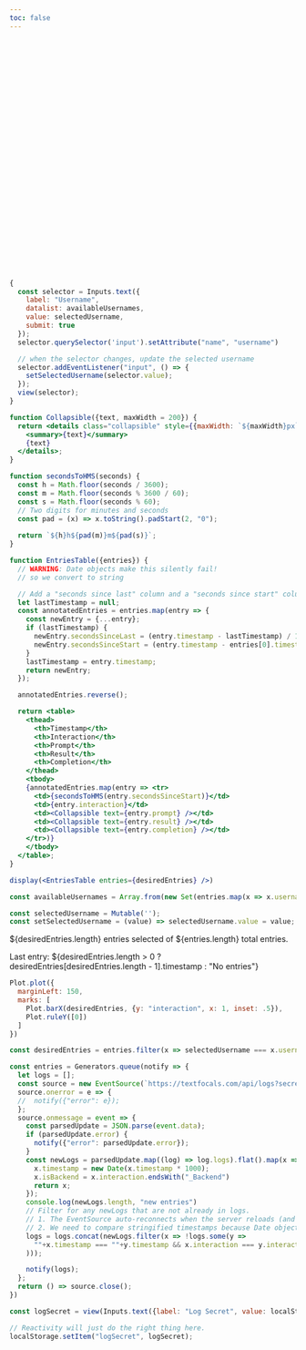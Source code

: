 ```yaml
---
toc: false
---
```


<div class="hero">
  <h1>Log Viewer</h1>
</div>

```js
{
  const selector = Inputs.text({
    label: "Username",
    datalist: availableUsernames,
    value: selectedUsername,
    submit: true
  });
  selector.querySelector('input').setAttribute("name", "username")

  // when the selector changes, update the selected username
  selector.addEventListener("input", () => {
    setSelectedUsername(selector.value);
  });
  view(selector);
}
```


```jsx
function Collapsible({text, maxWidth = 200}) {
  return <details class="collapsible" style={{maxWidth: `${maxWidth}px`}}>
    <summary>{text}</summary>
    {text}
  </details>;
}
```

```jsx
function secondsToHMS(seconds) {
  const h = Math.floor(seconds / 3600);
  const m = Math.floor(seconds % 3600 / 60);
  const s = Math.floor(seconds % 60);
  // Two digits for minutes and seconds
  const pad = (x) => x.toString().padStart(2, "0");
  
  return `${h}h${pad(m)}m${pad(s)}`;
}
```

```jsx
function EntriesTable({entries}) {
  // WARNING: Date objects make this silently fail!
  // so we convert to string

  // Add a "seconds since last" column and a "seconds since start" column
  let lastTimestamp = null;
  const annotatedEntries = entries.map(entry => {
    const newEntry = {...entry};
    if (lastTimestamp) {
      newEntry.secondsSinceLast = (entry.timestamp - lastTimestamp) / 1000;
      newEntry.secondsSinceStart = (entry.timestamp - entries[0].timestamp) / 1000;
    }
    lastTimestamp = entry.timestamp;
    return newEntry;
  });

  annotatedEntries.reverse();

  return <table>
    <thead>
      <th>Timestamp</th>
      <th>Interaction</th>
      <th>Prompt</th>
      <th>Result</th>
      <th>Completion</th>
    </thead>
    <tbody>
    {annotatedEntries.map(entry => <tr>
      <td>{secondsToHMS(entry.secondsSinceStart)}</td>
      <td>{entry.interaction}</td>
      <td><Collapsible text={entry.prompt} /></td>
      <td><Collapsible text={entry.result} /></td>
      <td><Collapsible text={entry.completion} /></td>
    </tr>)}
    </tbody>
  </table>;
}
```


```jsx
display(<EntriesTable entries={desiredEntries} />)
```


```js
const availableUsernames = Array.from(new Set(entries.map(x => x.username))).sort();
```

```js
const selectedUsername = Mutable('');
const setSelectedUsername = (value) => selectedUsername.value = value;
```

${desiredEntries.length} entries selected of ${entries.length} total entries.

Last entry: ${desiredEntries.length > 0 ? desiredEntries[desiredEntries.length - 1].timestamp : "No entries"}


```js
Plot.plot({
  marginLeft: 150,
  marks: [
    Plot.barX(desiredEntries, {y: "interaction", x: 1, inset: .5}),
    Plot.ruleY([0])
  ]
})
```

```js
const desiredEntries = entries.filter(x => selectedUsername === x.username);
```


```js
const entries = Generators.queue(notify => {
  let logs = [];
  const source = new EventSource(`https://textfocals.com/api/logs?secret=${logSecret}`);
  source.onerror = e => {
  //  notify({"error": e});
  };
  source.onmessage = event => {
    const parsedUpdate = JSON.parse(event.data);
    if (parsedUpdate.error) {
      notify({"error": parsedUpdate.error});
    }
    const newLogs = parsedUpdate.map((log) => log.logs).flat().map(x => {
      x.timestamp = new Date(x.timestamp * 1000);
      x.isBackend = x.interaction.endsWith("_Backend")
      return x;
    });
    console.log(newLogs.length, "new entries")
    // Filter for any newLogs that are not already in logs.
    // 1. The EventSource auto-reconnects when the server reloads (and drops its old connections). So when the connection is re-established, we get a bunch of old logs again.
    // 2. We need to compare stringified timestamps because Date objects don't compare ===.
    logs = logs.concat(newLogs.filter(x => !logs.some(y =>
      ""+x.timestamp === ""+y.timestamp && x.interaction === y.interaction && x.username === y.username
    )));

    notify(logs);
  };
  return () => source.close();
})
```

```js
const logSecret = view(Inputs.text({label: "Log Secret", value: localStorage.getItem("logSecret") || ""}));
```

```js
// Reactivity will just do the right thing here.
localStorage.setItem("logSecret", logSecret);
```



<style>

.hero {
  display: flex;
  flex-direction: column;
  align-items: center;
  font-family: var(--sans-serif);
  margin: 4rem 0 8rem;
  text-wrap: balance;
  text-align: center;
}

.hero h1 {
  margin: 1rem 0;
  padding: 1rem 0;
  max-width: none;
  font-size: 14vw;
  font-weight: 900;
  line-height: 1;
  background: linear-gradient(30deg, var(--theme-foreground-focus), currentColor);
  -webkit-background-clip: text;
  -webkit-text-fill-color: transparent;
  background-clip: text;
}

.hero h2 {
  margin: 0;
  max-width: 34em;
  font-size: 20px;
  font-style: initial;
  font-weight: 500;
  line-height: 1.5;
  color: var(--theme-foreground-muted);
}

@media (min-width: 640px) {
  .hero h1 {
    font-size: 90px;
  }
}

details.collapsible {
  white-space: pre-wrap;
}

details.collapsible summary {
  text-overflow: ellipsis;
  white-space: nowrap;
  overflow: hidden;
  direction: rtl;
}

</style>
